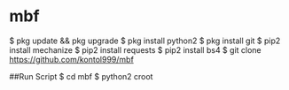 # mbf
$ pkg update && pkg upgrade
$ pkg install python2
$ pkg install git
$ pip2 install mechanize
$ pip2 install requests
$ pip2 install bs4
$ git clone https://github.com/kontol999/mbf
 

##Run Script
$ cd mbf
$ python2 croot
